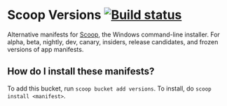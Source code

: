 # Scoop Versions [![Build status](https://ci.appveyor.com/api/projects/status/ig9yt4b3a3f3nhno?svg=true)](https://ci.appveyor.com/project/lukesampson/versions)

Alternative manifests for [Scoop](https://scoop.sh), the Windows command-line installer. For alpha, beta, nightly, dev, canary, insiders, release candidates, and frozen versions of app manifests.

How do I install these manifests?
---------------------------------

To add this bucket, run `scoop bucket add versions`. To install, do `scoop install <manifest>`.

